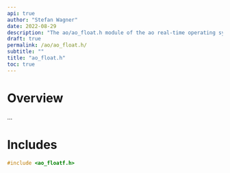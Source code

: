 ```yaml
---
api: true
author: "Stefan Wagner"
date: 2022-08-29
description: "The ao/ao_float.h module of the ao real-time operating system."
draft: true
permalink: /ao/ao_float.h/ 
subtitle: ""
title: "ao_float.h"
toc: true
---
```


# Overview

...

# Includes

```c
#include <ao_floatf.h>

```
